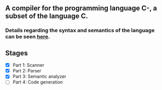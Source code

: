 ## A compiler for the programming language C-, a subset of the language C. 
### Details regarding the syntax and semantics of the language can be seen [here](https://github.com/Winsthai/Cminus_compiler/blob/main/C-%20definition.pdf).

## Stages

- [x] Part 1: Scanner
- [x] Part 2: Parser
- [x] Part 3: Semantic analyzer
- [ ] Part 4: Code generation
